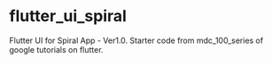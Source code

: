 # flutter_ui_spiral
Flutter UI for Spiral App -  Ver1.0. Starter code from mdc_100_series of google tutorials on flutter.

